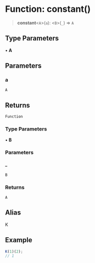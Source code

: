 # Function: constant()

> **constant**\<`A`\>(`a`): \<`B`\>(`_`) => `A`

## Type Parameters

• **A**

## Parameters

### a

`A`

## Returns

`Function`

### Type Parameters

• **B**

### Parameters

#### \_

`B`

### Returns

`A`

## Alias

K

## Example

```ts
K(1)(2);
// 1
```
